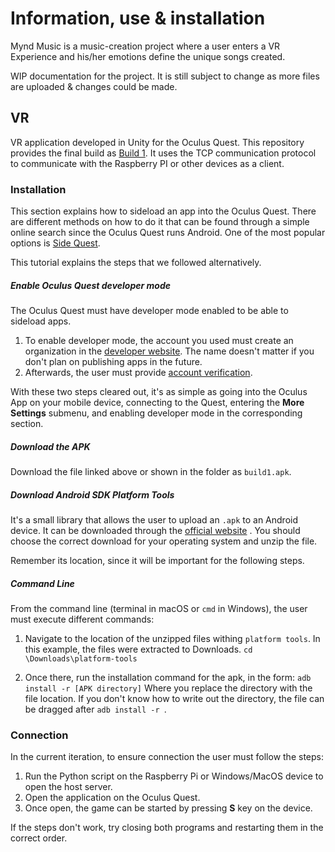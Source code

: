 # Information, use & installation
Mynd Music is a music-creation project where a user enters a VR Experience and his/her emotions define the unique songs created.

WIP documentation for the project. It is still subject to change as more files are uploaded & changes could be made.

## VR
VR application developed in Unity for the Oculus Quest. This repository provides the final build as [Build 1](Build1.apk). It uses the TCP communication protocol to communicate with the Raspberry PI or other devices as a client. 


### Installation
This section explains how to sideload an app into the Oculus Quest. There are different methods on how to do it that can be found through a simple online search since the Oculus Quest runs Android. One of the most popular options is [Side Quest](https://sidequestvr.com). 

This tutorial explains the steps that we followed alternatively.

##### Enable Oculus Quest developer mode
The Oculus Quest must have developer mode enabled to be able to sideload apps. 
1. To enable developer mode, the account you used must create an organization in the [developer website](https://developer.oculus.com/manage/organizations/create/). The name doesn't matter if you don't plan on publishing apps in the future.
3. Afterwards, the user must provide [account verification](https://developer.oculus.com/manage/verify/).

With these two steps cleared out, it's as simple as going into the Oculus App on your mobile device, connecting to the Quest, entering the **More Settings** submenu, and enabling developer mode in the corresponding section.

##### Download the APK
Download the file linked above or shown in the folder as `build1.apk`. 

##### Download Android SDK Platform Tools
It's a small library that allows the user to upload an `.apk` to an Android device. It can be downloaded through the [official website](https://developer.android.com/studio/releases/platform-tools) . You should choose the correct download for your operating system and unzip the file. 

Remember its location, since it will be important for the following steps.


##### Command Line
From the command line (terminal in macOS or `cmd` in Windows), the user must execute different commands:
1. Navigate to the location of the unzipped files withing `platform tools`. In this example, the files were extracted to Downloads.
	```cd \Downloads\platform-tools```

2. Once there, run the installation command for the apk, in the form:
	```adb install -r [APK directory]```
Where you replace the directory with the file location. If you don't know how to write out the directory, the file can be dragged after `adb install -r `.

### Connection
In the current iteration, to ensure connection the user must follow the steps:
1. Run the Python script on the Raspberry Pi or Windows/MacOS device to open the host server.
2. Open the application on the Oculus Quest.
3. Once open, the game can be started by pressing **S** key on the device.

If the steps don't work, try closing both programs and restarting them in the correct order. 

